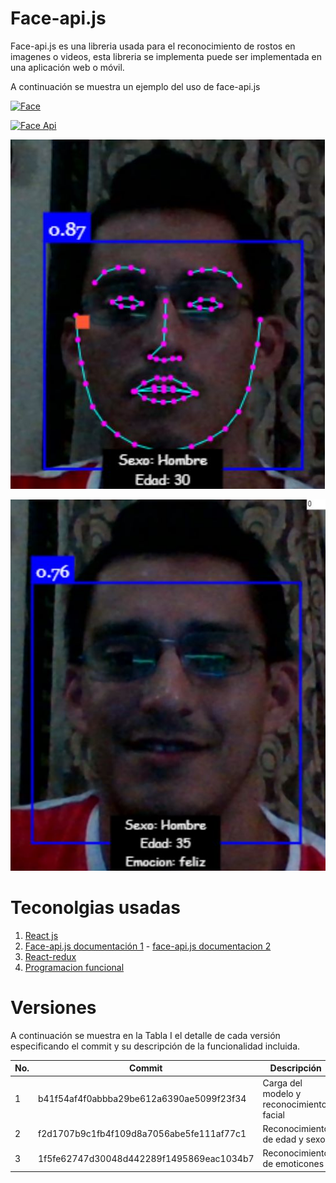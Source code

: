 # Face-api.js

Face-api.js es una libreria usada para el reconocimiento de rostos en imagenes o videos, esta libreria se implementa puede ser implementada en una aplicación web o móvil.

A continuación se muestra un ejemplo del uso de face-api.js

[![Face](/readme_image/face.JPG)](img/readme_image/face.JPG)

[![Face Api](/readme_image/face-api.JPG)](readme_image/face-api.JPG)

[![Face Api](/readme_image/face-gender-age.JPG)](readme_image/face-gender-age.JPG)

[![Face Api](/readme_image/face-emotion.JPG)](readme_image/face-emotion.JPG)
# Teconolgias usadas

1. [React js](https://es.reactjs.org/)
2. [Face-api.js documentación 1](https://justadudewhohacks.github.io/face-api.js) - [face-api.js documentacion 2](https://github.com/justadudewhohacks/face-api.js)
3. [React-redux](https://www.youtube.com/watch?v=HhtqSwUgP1U&t=1875s)
4. [Programacion funcional](https://medium.com/laboratoria-developers/introducci%C3%B3n-a-la-programaci%C3%B3n-funcional-en-javascript-parte-1-e0b1d0b2142e)


# Versiones

A continuación se muestra en la Tabla I el detalle de cada versión especificando el commit y su descripción de la funcionalidad incluida.

| No. | Commit | Descripción |
| ------ | ------ | ------ |
| 1 | b41f54af4f0abbba29be612a6390ae5099f23f34  | Carga del modelo y reconocimiento facial |
| 2 | f2d1707b9c1fb4f109d8a7056abe5fe111af77c1  | Reconocimiento de edad y sexo |
| 3 | 1f5fe62747d30048d442289f1495869eac1034b7  | Reconocimiento de emoticones  |